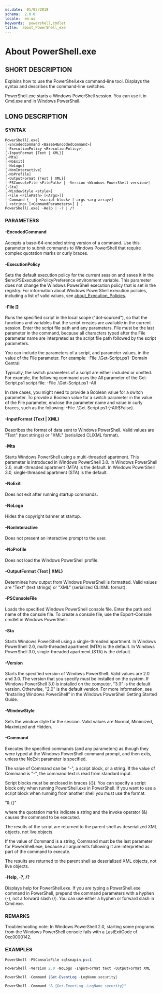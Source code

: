 ```yaml
---
ms.date:  01/03/2018
schema:  2.0.0
locale:  en-us
keywords:  powershell,cmdlet
title:  about_PowerShell_exe
---
```


# About PowerShell.exe

## SHORT DESCRIPTION

Explains how to use the PowerShell.exe command-line tool. Displays the syntax
and describes the command-line switches.

PowerShell.exe starts a Windows PowerShell session. You can use it in Cmd.exe
and in Windows PowerShell.

## LONG DESCRIPTION

### SYNTAX

```
PowerShell[.exe]
[-EncodedCommand <Base64EncodedCommand>]
[-ExecutionPolicy <ExecutionPolicy>]
[-InputFormat {Text | XML}]
[-Mta]
[-NoExit]
[-NoLogo]
[-NonInteractive]
[-NoProfile]
[-OutputFormat {Text | XML}]
[-PSConsoleFile <FilePath> | -Version <Windows PowerShell version>]
[-Sta]
[-WindowStyle <style>]
[-File <FilePath> [<Args>]]
[-Command { - | <script-block> [-args <arg-array>]
| <string> [<CommandParameters>] } ]
PowerShell[.exe] -Help | -? | /?
```

### PARAMETERS

#### -EncodedCommand <Base64EncodedCommand>

Accepts a base-64-encoded string version of a command. Use this parameter to
submit commands to Windows PowerShell that require complex quotation marks or
curly braces.

#### -ExecutionPolicy <ExecutionPolicy>

Sets the default execution policy for the current session and saves it in the
$env:PSExecutionPolicyPreference environment variable. This parameter does not
change the Windows PowerShell execution policy that is set in the registry.
For information about Windows PowerShell execution policies, including a list
of valid values, see [about_Execution_Policies](about_Execution_Policies.md).

#### -File <FilePath> [<Parameters>]

Runs the specified script in the local scope ("dot-sourced"), so that the
functions and variables that the script creates are available in the current
session. Enter the script file path and any parameters. File must be the last
parameter in the command, because all characters typed after the File
parameter name are interpreted as the script file path followed by the script
parameters.

You can include the parameters of a script, and parameter values, in the value
of the File parameter. For example: -File .\\Get-Script.ps1 -Domain Central

Typically, the switch parameters of a script are either included or omitted.
For example, the following command uses the All parameter of the
Get-Script.ps1 script file: -File .\\Get-Script.ps1 -All

In rare cases, you might need to provide a Boolean value for a switch
parameter. To provide a Boolean value for a switch parameter in the value of
the File parameter, enclose the parameter name and value in curly braces, such
as the following: -File .\\Get-Script.ps1 {-All:$False}.

#### -InputFormat {Text | XML}

Describes the format of data sent to Windows PowerShell. Valid values are
"Text" (text strings) or "XML" (serialized CLIXML format).

#### -Mta

Starts Windows PowerShell using a multi-threaded apartment. This parameter is
introduced in Windows PowerShell 3.0. In Windows PowerShell 2.0,
multi-threaded apartment (MTA) is the default. In Windows PowerShell 3.0,
single-threaded apartment (STA) is the default.

#### -NoExit

Does not exit after running startup commands.

#### -NoLogo

Hides the copyright banner at startup.

#### -NonInteractive

Does not present an interactive prompt to the user.

#### -NoProfile

Does not load the Windows PowerShell profile.

#### -OutputFormat {Text | XML}

Determines how output from Windows PowerShell is formatted. Valid values are
"Text" (text strings) or "XML" (serialized CLIXML format).

#### -PSConsoleFile <FilePath>

Loads the specified Windows PowerShell console file. Enter the path and name
of the console file. To create a console file, use the Export-Console cmdlet
in Windows PowerShell.

#### -Sta

Starts Windows PowerShell using a single-threaded apartment. In Windows
PowerShell 2.0, multi-threaded apartment (MTA) is the default. In Windows
PowerShell 3.0, single-threaded apartment (STA) is the default.

#### -Version <Windows PowerShell Version>

Starts the specified version of Windows PowerShell. Valid values are 2.0 and
3.0. The version that you specify must be installed on the system. If Windows
PowerShell 3.0 is installed on the computer, "3.0" is the default version.
Otherwise, "2.0" is the default version. For more information, see "Installing
Windows PowerShell" in the Windows PowerShell Getting Started Guide.

#### -WindowStyle <Window style>

Sets the window style for the session. Valid values are Normal, Minimized,
Maximized and Hidden.

#### -Command

Executes the specified commands (and any parameters) as though they were typed
at the Windows PowerShell command prompt, and then exits, unless the NoExit
parameter is specified.

The value of Command can be "-", a script block, or a string. If the value of
Command is "-", the command text is read from standard input.

Script blocks must be enclosed in braces ({}). You can specify a script block
only when running PowerShell.exe in PowerShell. If you want to use a script
block when running from another shell you must use the format:

"& {<command>}"

where the quotation marks indicate a string and the invoke operator (&) causes
the command to be executed.

The results of the script are returned to the parent shell as deserialized XML
objects, not live objects.

If the value of Command is a string, Command must be the last parameter for
PowerShell.exe, because all arguments following it are interpreted as part of
the command to execute.

The results are returned to the parent shell as deserialized XML objects, not
live objects.

#### -Help, -?, /?

Displays help for PowerShell.exe. If you are typing a PowerShell.exe command
in PowerShell, prepend the command parameters with a hyphen (-), not a forward
slash (/). You can use either a hyphen or forward slash in Cmd.exe.

### REMARKS

Troubleshooting note: In Windows PowerShell 2.0, starting some programs from
the Windows PowerShell console fails with a LastExitCode of 0xc0000142.

### EXAMPLES

```powershell
PowerShell -PSConsoleFile sqlsnapin.psc1

PowerShell -Version 2.0 -NoLogo -InputFormat text -OutputFormat XML

PowerShell -Command {Get-EventLog -LogName security}

PowerShell -Command "& {Get-EventLog -LogName security}"
```